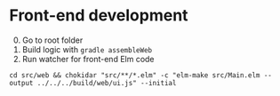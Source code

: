 # Front-end development

0. Go to root folder
1. Build logic with `gradle assembleWeb`
2. Run watcher for front-end Elm code

`cd src/web && chokidar "src/**/*.elm" -c "elm-make src/Main.elm --output ../../../build/web/ui.js" --initial`